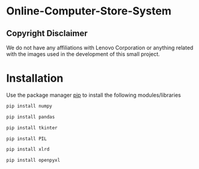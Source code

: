 # Online-Computer-Store-System

## Copyright Disclaimer
We do not have any affiliations with Lenovo Corporation or anything related with the images used in the development of this small project.



# Installation 
Use the package manager [pip](https://pip.pypa.io/en/stable/) to install the following modules/libraries

```bash
pip install numpy
```

```bash
pip install pandas 
```

```bash
pip install tkinter
```

```bash
pip install PIL
```

```bash
pip install xlrd
```

```bash
pip install openpyxl
```
